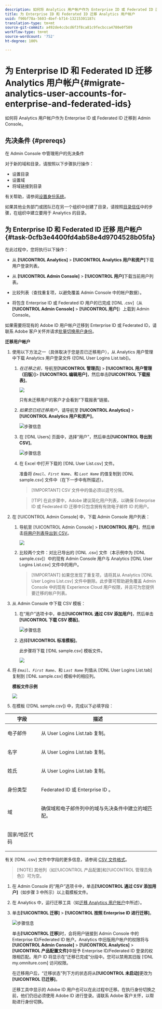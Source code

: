 ```yaml
---
description: 如何将 Analytics 用户帐户作为 Enterprise ID 或 Federated ID 迁移到 Admin Console。
title: 为 Enterprise ID 和 Federated ID 迁移 Analytics 用户帐户
uuid: f90bf78a-5603-4bef-b714-13215301187c
translation-type: tm+mt
source-git-commit: a492de4ccbcd6f3f8ca81c9fecbcca4780e0f589
workflow-type: tm+mt
source-wordcount: '752'
ht-degree: 100%

---
```



# 为 Enterprise ID 和 Federated ID 迁移 Analytics 用户帐户{#migrate-analytics-user-accounts-for-enterprise-and-federated-ids}

如何将 Analytics 用户帐户作为 Enterprise ID 或 Federated ID 迁移到 Admin Console。

## 先决条件 {#prereqs}

在 Admin Console 中管理用户的先决条件

对于新的域和目录，请按照以下步骤执行操作：

* 设置目录
* 设置域
* 将域链接到目录

有关帮助，请参阅[设置身份系统](https://helpx.adobe.com/cn/enterprise/using/set-up-identity.html)。

如果其他业务部门或团队已在另一个组织中创建了目录，请按照[目录信任](https://helpx.adobe.com/cn/enterprise/using/set-up-identity.html#Directorytrusting)中的步骤，在组织中建立要用于 Analytics 的目录。

## 为 Enterprise ID 和 Federated ID 迁移 用户帐户 {#task-0cfb3e4400fd4ab58e4d9704528b05fa}

在此过程中，您将执行以下操作：

* 从 **[!UICONTROL Analytics]** > **[!UICONTROL Analytics 用户和资产]**&#x200B;下载用户登录列表。

* 从 **[!UICONTROL Admin Console]** > **[!UICONTROL 用户]**&#x200B;下载当前用户列表。

* 比较列表（查找重复项，以避免覆盖 Admin Console 中的帐户数据）。
* 将包含 Enterprise ID 或 Federated ID 用户的已完成 [!DNL .csv]（从 **[!UICONTROL Admin Console]** > **[!UICONTROL 用户]**）上载到 Admin Console。

如果需要将现有的 Adobe ID 用户帐户迁移到 Enterprise ID 或 Federated ID，请联系 Adobe 客户关怀并请求[批量切换用户身份](https://helpx.adobe.com/cn/enterprise/using/bulk-operations.html)。

**迁移用户帐户**

1. 使用以下方法之一（具体取决于您是否已迁移用户），从 Analytics 用户管理中下载 Analytics 用户登录文件 ([!DNL User Logins List.tab])。
   1. *在迁移之前，*&#x200B;导航至&#x200B;**[!UICONTROL 管理员]** > **[!UICONTROL 用户管理（旧版）]**> **[!UICONTROL 编辑用户]**，然后单击&#x200B;**[!UICONTROL 下载报表]**。

      ![](assets/download-report.png)

      只有未迁移用户的客户才会看到“下载报表”链接。

   1. *如果您已经迁移用户*，请导航至 **[!UICONTROL Analytics]** > **[!UICONTROL Analytics 用户和资产]**。

      ![步骤信息](assets/admin-analytics-users-assets.png)

   1. 在 [!DNL Users] 页面中，选择“用户”，然后单击&#x200B;**[!UICONTROL 导出到 CSV]**。

      ![步骤信息](assets/export-csv-migrate.png)

   1. 在 Excel 中打开下载的 [!DNL User List.csv] 文件。

      准备将 *`Email`*、*`First Name`*、和 *`Last Name`* 的值复制到 [!DNL sample.csv] 文件中（在下一步中有所描述）。

      >[!IMPORTANT] CSV 文件中的值必须以逗号分隔。

      >[!TIP] 在此步骤中，Adobe 建议简化用户列表，以确保 Enterprise ID 或 Federated ID 迁移中只包含拥有有效电子邮件 ID 的用户。

1. 在 [!UICONTROL Admin Console] 中，下载 Admin Console 用户列表：

   1. 导航至 [!UICONTROL Admin Console] > **[!UICONTROL 用户]**，然后单击[将用户列表导出到 CSV](https://helpx.adobe.com/cn/enterprise/using/users.html)。

      ![](assets/export-csv.png)

   1. 比较两个文件：对比已导出的 [!DNL .csv] 文件（本示例中为 [!DNL sample.csv]）中的现有 Admin Console 用户与 Analytics [!DNL User Logins List.csv] 文件中的用户。

      >[!IMPORTANT] 如果您发现了重复项，请将其从 Analytics [!DNL User Logins List.csv] 文件中删除。此步骤可帮助避免覆盖 Admin Console 中的现有 Experience Cloud 用户权限，并且可为您提供要迁移的帐户列表。

1. 从 Admin Console 中下载 CSV 模板：
   1. 在“用户”选项卡中，单击&#x200B;**[!UICONTROL 通过 CSV 添加用户]**，然后单击&#x200B;**[!UICONTROL 下载 CSV 模板]**。

      ![步骤信息](assets/add-users-csv.png)

   1. 选择&#x200B;**[!UICONTROL 标准模板]**。

      此步骤将下载 [!DNL sample.csv] 模板文件。

      ![](assets/download-csv-template.png)

1. 将 *`Email`*、*`First Name`*、和 *`Last Name`* 列值从 [!DNL User Logins List.tab] 复制到 [!DNL sample.csv] 模板中的相应列。

   **模板文件示例**

   ![](assets/sample.png)

1. 在模板 ([!DNL sample.csv]) 中，完成以下必填字段：

<table id="table_1B5EEFDB5BD8436EB760BE5FFAB1CF02"> 
 <thead> 
  <tr> 
   <th colname="col1" class="entry"> 字段 </th> 
   <th colname="col2" class="entry"> 描述 </th> 
  </tr>
 </thead>
 <tbody> 
  <tr> 
   <td colname="col1"> <p>电子邮件 </p> </td> 
   <td colname="col2"> <p>从 <span class="filepath">User Logins List.tab</span> 复制。 </p> </td> 
  </tr> 
  <tr> 
   <td colname="col1"> <p>名字 </p> </td> 
   <td colname="col2"> <p>从 <span class="filepath">User Logins List.tab</span> 复制。 </p> </td> 
  </tr> 
  <tr> 
   <td colname="col1"> <p>姓氏 </p> </td> 
   <td colname="col2"> <p>从 <span class="filepath">User Logins List.tab</span> 复制。 </p> </td> 
  </tr> 
  <tr> 
   <td colname="col1"> <p>身份类型 </p> </td> 
   <td colname="col2"> <p><span class="term">Federated ID</span> 或 <span class="term">Enterprise ID </span>。 </p> </td> 
  </tr> 
  <tr> 
   <td colname="col1"> <p>域 </p> </td> 
   <td colname="col2"> <p>确保<span class="term">域</span>和<span class="term">电子邮件</span>列中的域与先决条件</a>中建立的域匹配。 </p> </td> 
  </tr> 
  <tr> 
   <td colname="col1"> <p>国家/地区代码 </p> </td> 
   <td colname="col2"> </td> 
  </tr> 
 </tbody> 
</table>

有关 [!DNL .csv] 文件中字段的更多信息，请参阅 [CSV 文件格式](https://helpx.adobe.com/cn/enterprise/using/users.html)。

>[!NOTE] 其他列（如[!UICONTROL 产品配置]和[!UICONTROL 管理员角色]）可为空。

1. 在 Admin Console 的“用户”选项卡中，单击&#x200B;**[!UICONTROL 通过 CSV 添加用户]**（如步骤 3 中所示）以上载模板文件。
1. 在 Analytics 中，运行迁移工具（如[迁移 Analytics 用户帐户](/help/admin/user-management2/user-migration/t-migrate-users.md)中所述）。
1. 单击&#x200B;**[!UICONTROL 迁移]** > **[!UICONTROL 按照 Enterprise ID 进行迁移]**。

   ![步骤信息](assets/migrate-as-enterprise.png)

   单击&#x200B;**[!UICONTROL 迁移]**&#x200B;时，会将用户链接到 Admin Console 中的 Enterprise ID/Federated ID 帐户。Analytics 中旧版用户帐户的权限将与 **[!UICONTROL Admin Console]** > **[!UICONTROL Analytics]** > **[!UICONTROL 产品配置文件]**&#x200B;中授予 Enterprise ID/Federated ID 登录的权限相匹配。用户 ID 将显示在“迁移已完成”分段中。您可以禁用其旧版 [!DNL my.omniture.com] 访问权限。

   在迁移用户后，“迁移状态”列下方的状态将从&#x200B;**[!UICONTROL 未启动]**&#x200B;更改为&#x200B;**[!UICONTROL 已迁移]**。

   迁移工具中显示的 Adobe ID 用户也可以在此过程中迁移。在执行身份切换之前，他们仍旧必须使用 Adobe ID 进行登录。请联系 Adobe 客户关怀，以帮助进行身份切换。
